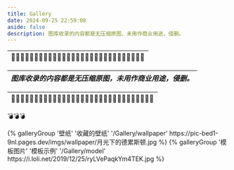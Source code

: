 ```yaml
---
title: Gallery
date: 2024-09-25 22:59:08
aside: false
description: 图库收录的内容都是无压缩原图，未用作商业用途，侵删。
---
```

| 🔔🔔🔔🔔🔔🔔🔔🔔🔔🔔🔔🔔🔔🔔🔔🔔🔔🔔🔔🔔🔔🔔🔔🔔🔔🔔🔔🔔🔔 |
| :---------------------------- |

| ***图库收录的内容都是无压缩原图，未用作商业用途，侵删。*** |
| :--------------------------------------------------------: |

| 🔔🔔🔔🔔🔔🔔🔔🔔🔔🔔🔔🔔🔔🔔🔔🔔🔔🔔🔔🔔🔔🔔🔔🔔🔔🔔🔔🔔🔔🔔🔔 |
| ------------------------------: |

💣💣💣                                                

<div class="gallery-group-main">
<!--  指向的路径为Gallery url中的图片作为封面-->
{% galleryGroup '壁纸' '收藏的壁纸' '/Gallery/wallpaper' https://pic-bed1-9nl.pages.dev/imgs/wallpaper/月光下的德累斯顿.jpg %}
{% galleryGroup '模板图片' '模板示例' '/Gallery/model' https://i.loli.net/2019/12/25/ryLVePaqkYm4TEK.jpg %}
</div>